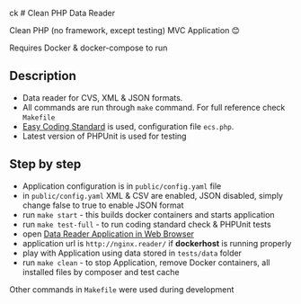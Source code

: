 ck  # Clean PHP Data Reader

Clean PHP (no framework, except testing) MVC Application :blush:

Requires Docker & docker-compose to run

## Description
* Data reader for CVS, XML & JSON formats.
* All commands are run through `make` command. For full reference check `Makefile`
* [Easy Coding Standard](https://github.com/symplify/easy-coding-standard) is used, configuration file `ecs.php`.
* Latest version of PHPUnit is used for testing

## Step by step
* Application configuration is in `public/config.yaml` file
* in `public/config.yaml` XML & CSV are enabled, JSON disabled, simply change false to true to enable JSON format
* run `make start` - this builds docker containers and starts application
* run `make test-full` - to run coding standard check & PHPUnit tests
* open [Data Reader Application in Web Browser](http://nginx.reader/)
* application url is `http://nginx.reader/` if **dockerhost** is running properly
* play with Application using data stored in `tests/data` folder
* run `make clean` - to stop Application, remove Docker containers, all installed files by composer and test cache

Other commands in `Makefile` were used during development
